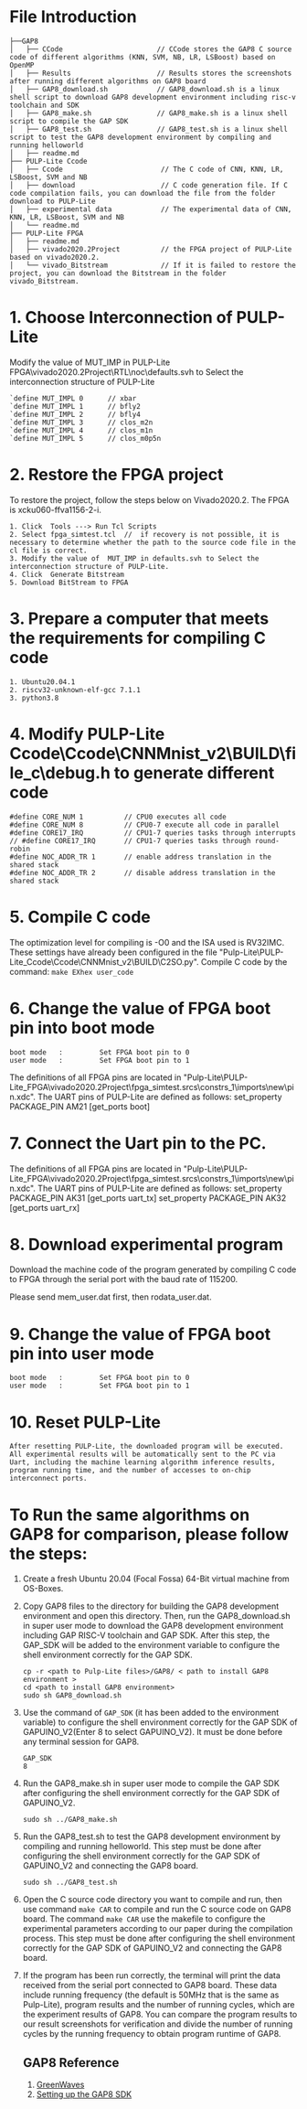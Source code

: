 # File Introduction
    ├──GAP8
    │   ├── CCode                       // CCode stores the GAP8 C source code of different algorithms (KNN, SVM, NB, LR, LSBoost) based on OpenMP
    │   ├── Results                     // Results stores the screenshots after running different algorithms on GAP8 board
    │   ├── GAP8_download.sh            // GAP8_download.sh is a linux shell script to download GAP8 development environment including risc-v toolchain and SDK
    │   ├── GAP8_make.sh                // GAP8_make.sh is a linux shell script to compile the GAP SDK
    │   ├── GAP8_test.sh                // GAP8_test.sh is a linux shell script to test the GAP8 development environment by compiling and running helloworld
    │   ├── readme.md
    ├── PULP-Lite Ccode
    │   ├── Ccode                        // The C code of CNN, KNN, LR, LSBoost, SVM and NB
    │   ├── download                     // C code generation file. If C code compilation fails, you can download the file from the folder download to PULP-Lite
    │   ├── experimental data            // The experimental data of CNN, KNN, LR, LSBoost, SVM and NB
    │   └── readme.md
    ├── PULP-Lite FPGA
    │   ├── readme.md 
    │   ├── vivado2020.2Project          // the FPGA project of PULP-Lite based on vivado2020.2.
    │   └── vivado_Bitstream             // If it is failed to restore the project, you can download the Bitstream in the folder vivado_Bitstream.


# 1. Choose Interconnection of PULP-Lite

Modify the value of  MUT_IMP in PULP-Lite FPGA\vivado2020.2Project\RTL\noc\defaults.svh to Select the interconnection structure of PULP-Lite 

    `define MUT_IMPL 0      // xbar
    `define MUT_IMPL 1      // bfly2
    `define MUT_IMPL 2      // bfly4
    `define MUT_IMPL 3      // clos_m2n
    `define MUT_IMPL 4      // clos_m1n
    `define MUT_IMPL 5      // clos_m0p5n

# 2. Restore the FPGA project
To restore the project, follow the steps below on Vivado2020.2.
The FPGA is xcku060-ffva1156-2-i.
   
    1. Click  Tools ---> Run Tcl Scripts
    2. Select fpga_simtest.tcl  //  if recovery is not possible, it is necessary to determine whether the path to the source code file in the cl file is correct.
    3. Modify the value of  MUT_IMP in defaults.svh to Select the interconnection structure of PULP-Lite. 
    4. Click  Generate Bitstream
    5. Download BitStream to FPGA

# 3. Prepare a computer that meets the requirements for compiling C code
    1. Ubuntu20.04.1
    2. riscv32-unknown-elf-gcc 7.1.1
    3. python3.8

# 4. Modify PULP-Lite Ccode\Ccode\CNNMnist_v2\BUILD\file_c\debug.h to generate different code

    #define CORE_NUM 1          // CPU0 executes all code
    #define CORE_NUM 8          // CPU0-7 execute all code in parallel
    #define CORE17_IRQ          // CPU1-7 queries tasks through interrupts
    // #define CORE17_IRQ       // CPU1-7 queries tasks through round-robin
    #define NOC_ADDR_TR 1       // enable address translation in the shared stack
    #define NOC_ADDR_TR 2       // disable address translation in the shared stack


# 5. Compile C code 
The optimization level for compiling is -O0 and the ISA used is RV32IMC. These settings have already been configured in the file "Pulp-Lite\PULP-Lite_Ccode\Ccode\CNNMnist_v2\BUILD\C2SO.py".
Compile C code by the command: 
    ```
    make EXhex user_code
    ```

# 6. Change the value of FPGA boot pin into boot mode
    boot mode   :         Set FPGA boot pin to 0
    user mode   :         Set FPGA boot pin to 1
The definitions of all FPGA pins are located in "Pulp-Lite\PULP-Lite_FPGA\vivado2020.2Project\fpga_simtest.srcs\constrs_1\imports\new\pin.xdc". The UART pins of PULP-Lite are defined as follows:
set_property PACKAGE_PIN AM21 [get_ports boot]
# 7. Connect the Uart pin to the PC. 
The definitions of all FPGA pins are located in "Pulp-Lite\PULP-Lite_FPGA\vivado2020.2Project\fpga_simtest.srcs\constrs_1\imports\new\pin.xdc". The UART pins of PULP-Lite are defined as follows:
    set_property PACKAGE_PIN AK31 [get_ports uart_tx]
    set_property PACKAGE_PIN AK32 [get_ports uart_rx]

# 8. Download experimental program 
Download the machine code of the program generated by compiling C code to FPGA through the serial port with the baud rate of 115200. 

Please send mem_user.dat first, then rodata_user.dat.

# 9. Change the value of FPGA boot pin into user mode
    boot mode   :         Set FPGA boot pin to 0
    user mode   :         Set FPGA boot pin to 1

# 10. Reset PULP-Lite
    After resetting PULP-Lite, the downloaded program will be executed. All experimental results will be automatically sent to the PC via Uart, including the machine learning algorithm inference results, program running time, and the number of accesses to on-chip interconnect ports.


# To Run the same algorithms on GAP8 for comparison, please follow the steps:

1. Create a fresh Ubuntu 20.04 (Focal Fossa) 64-Bit virtual machine from OS-Boxes.

2. Copy GAP8 files to the directory for building the GAP8 development environment and open this directory. Then, run the GAP8_download.sh in super user mode to download the GAP8 development environment including GAP RISC-V toolchain and GAP SDK. After this step, the GAP_SDK will be added to the environment variable to configure the shell environment correctly for the GAP SDK.
    ```
    cp -r <path to Pulp-Lite files>/GAP8/ < path to install GAP8 environment >
    cd <path to install GAP8 environment>
    sudo sh GAP8_download.sh 
    ```

3. Use the command of ```GAP_SDK``` (it has been added to the environment variable) to configure the shell environment correctly for the GAP SDK of GAPUINO_V2(Enter 8 to select GAPUINO_V2). It must be done before any terminal session for GAP8.
    ```
    GAP_SDK
    8
    ```

4. Run the GAP8_make.sh in super user mode to compile the GAP SDK after configuring the shell environment correctly for the GAP SDK of GAPUINO_V2.
    ```
    sudo sh ../GAP8_make.sh
    ```

5. Run the GAP8_test.sh to test the GAP8 development environment by compiling and running helloworld. This step must be done after configuring the shell environment correctly for the GAP SDK of GAPUINO_V2 and connecting the GAP8 board.
    ```
    sudo sh ../GAP8_test.sh
    ```

6. Open the C source code directory you want to compile and run, then use command ```make CAR``` to compile and run the C source code on GAP8 board. The command ```make CAR``` use the makefile to configure the experimental parameters according to our paper during the compilation process. This step must be done after configuring the shell environment correctly for the GAP SDK of GAPUINO_V2 and connecting the GAP8 board. 

7. If the program has been run correctly, the terminal will print the data received from the serial port connected to GAP8 board. These data include running frequency (the default is 50MHz that is the same as Pulp-Lite), program results and the number of running cycles, which are the experiment results of GAP8. You can compare the program results to our result screenshots for verification and divide the number of running cycles by the running frequency to obtain program runtime of GAP8.
    
    ## GAP8 Reference
    1. [GreenWaves](https://greenwaves-technologies.com/)
    2. [Setting up the GAP8 SDK](https://greenwaves-technologies.com/setting-up-sdk/)
